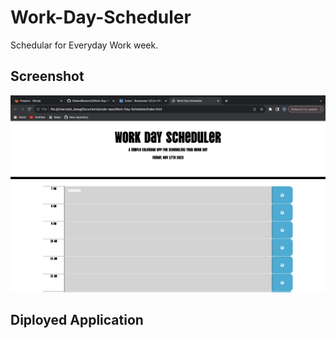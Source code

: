 # Work-Day-Scheduler
Schedular for Everyday Work week.

## Screenshot 
![Alt](<assets /img/Screenshot 2023-11-17 at 7.22.08 PM.png>)

## Diployed Application 